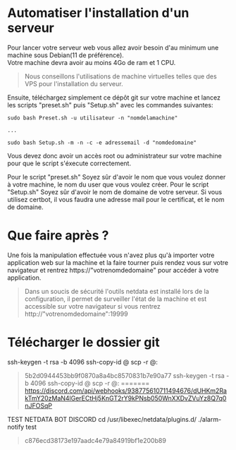 Automatiser l'installation d'un serveur
=======

Pour lancer votre serveur web vous allez avoir besoin d'au minimum une machine sous Debian(11 de préférence).  
Votre machine devra avoir au moins 4Go de ram et 1 CPU.

> Nous conseillons l'utilisations de machine virtuelles telles que des VPS pour l'installation du serveur.

Ensuite, téléchargez simplement ce dépôt git sur votre machine et lancez les scripts "preset.sh" puis "Setup.sh" avec les commandes suivantes:

```
sudo bash Preset.sh -u utilisateur -n "nomdelamachine"

...

sudo bash Setup.sh -m -n -c -e adressemail -d "nomdedomaine"
```

Vous devez donc avoir un accès root ou administrateur sur votre machine pour que le script s'éxecute correctement.

Pour le script "preset.sh" Soyez sûr d'avoir le nom que vous voulez donner à votre machine, le nom du user que vous voulez créer.
Pour le script "Setup.sh" Soyez sûr d'avoir le nom de domaine de votre serveur. Si vous utilisez certbot, il vous faudra une adresse mail pour le certificat, et le nom de domaine.


Que faire après ?
=======

Une fois la manipulation effectuée vous n'avez plus qu'à importer votre application web sur la machine et la faire tourner puis rendez vous sur votre navigateur et rentrez https://"votrenomdedomaine" pour accéder à votre application.  
> Dans un soucis de sécurité l'outils netdata est installé lors de la configuration, il permet de surveiller l'état de la machine et est accessible sur votre navigateur si vous rentrez http://"votrenomdedomaine":19999

Télécharger le dossier git
=======

ssh-keygen -t rsa -b 4096
ssh-copy-id <user>@<ip>
scp -r <file> <user>@<ip>:<path>
> 5b2d0944453bb9f0870a8a4bc8570831b7e90a77
ssh-keygen -t rsa -b 4096
ssh-copy-id <user>@<ip>
scp -r <file> <user>@<ip>:<path>
=======
https://discord.com/api/webhooks/938775610711494676/dUHKm2RakTmY20zMaN4lGerECtHj5KnGT2rY9kPNsb050WnXXDvZVuYz8Q7q0nJFOSqP

TEST NETDATA BOT DISCORD
cd /usr/libexec/netdata/plugins.d/
./alarm-notify test
> c876ecd38173e197aadc4e79a84919bf1e200b89
